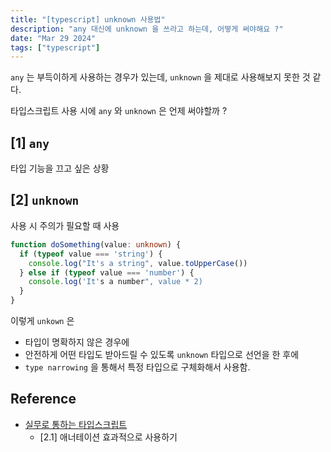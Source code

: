 ```yaml
---
title: "[typescript] unknown 사용법"
description: "any 대신에 unknown 을 쓰라고 하는데, 어떻게 써야해요 ?"
date: "Mar 29 2024"
tags: ["typescript"]
---
```


`any` 는 부득이하게 사용하는 경우가 있는데, `unknown` 을 제대로 사용해보지 못한 것 같다.

타입스크립트 사용 시에 `any` 와 `unknown` 은 언제 써야할까 ?

## [1] `any`

타입 기능을 끄고 싶은 상황

## [2] `unknown`

사용 시 주의가 필요할 때 사용

```typescript
function doSomething(value: unknown) {
  if (typeof value === 'string') {
    console.log("It's a string", value.toUpperCase())
  } else if (typeof value === 'number') {
    console.log('It's a number", value * 2)
  }
}
```

이렇게 `unkown` 은

- 타입이 명확하지 않은 경우에
- 안전하게 어떤 타입도 받아드릴 수 있도록 `unknown` 타입으로 선언을 한 후에
- `type narrowing` 을 통해서 특정 타입으로 구체화해서 사용함.

## Reference

- [실무로 통하는 타입스크립트](https://www.aladin.co.kr/shop/wproduct.aspx?ItemId=341765327)
  - [2.1] 애너테이션 효과적으로 사용하기
